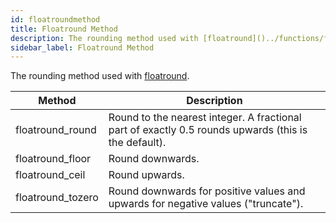 ```yaml
---
id: floatroundmethod
title: Floatround Method
description: The rounding method used with [floatround]()../functions/floatround.md).
sidebar_label: Floatround Method
---
```


The rounding method used with [floatround](../functions/floatround.md).

| Method            | Description |
| ----------------- | ----------- |
| floatround_round  | Round to the nearest integer. A fractional part of exactly 0.5 rounds upwards (this is the default). |
| floatround_floor  | Round downwards. |
| floatround_ceil   | Round upwards. |
| floatround_tozero | Round downwards for positive values and upwards for negative values ("truncate"). |
